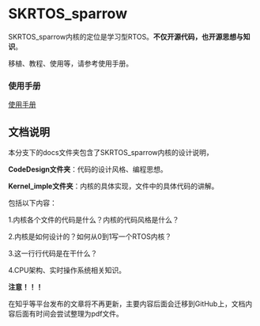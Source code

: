 # SKRTOS_sparrow

SKRTOS_sparrow内核的定位是学习型RTOS。**不仅开源代码，也开源思想与知识**。

移植、教程、使用等，请参考使用手册。

### 使用手册

[使用手册](USER_MANUAL.md)

## 文档说明

本分支下的docs文件夹包含了SKRTOS_sparrow内核的设计说明，

**CodeDesign文件夹**：代码的设计风格、编程思想。

**Kernel_imple文件夹**：内核的具体实现，文件中的具体代码的讲解。

包括以下内容：

1.内核各个文件的代码是什么？内核的代码风格是什么？

2.内核是如何设计的？如何从0到1写一个RTOS内核？

3.这一行行代码是在干什么？

4.CPU架构、实时操作系统相关知识。

**注意！！！**

在知乎等平台发布的文章将不再更新，主要内容后面会迁移到GitHub上，文档内容后面有时间会尝试整理为pdf文件。

